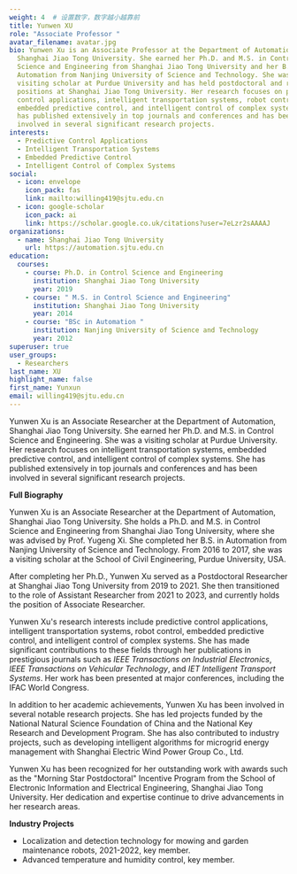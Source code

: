 ```yaml
---
weight: 4  # 设置数字，数字越小越靠前
title: Yunwen XU
role: "Associate Professor "
avatar_filename: avatar.jpg
bio: Yunwen Xu is an Associate Professor at the Department of Automation,
  Shanghai Jiao Tong University. She earned her Ph.D. and M.S. in Control
  Science and Engineering from Shanghai Jiao Tong University and her B.S. in
  Automation from Nanjing University of Science and Technology. She was a
  visiting scholar at Purdue University and has held postdoctoral and research
  positions at Shanghai Jiao Tong University. Her research focuses on predictive
  control applications, intelligent transportation systems, robot control,
  embedded predictive control, and intelligent control of complex systems. She
  has published extensively in top journals and conferences and has been
  involved in several significant research projects.
interests:
  - Predictive Control Applications
  - Intelligent Transportation Systems
  - Embedded Predictive Control
  - Intelligent Control of Complex Systems
social:
  - icon: envelope
    icon_pack: fas
    link: mailto:willing419@sjtu.edu.cn
  - icon: google-scholar
    icon_pack: ai
    link: https://scholar.google.co.uk/citations?user=7eLzr2sAAAAJ
organizations:
  - name: Shanghai Jiao Tong University
    url: https://automation.sjtu.edu.cn
education:
  courses:
    - course: Ph.D. in Control Science and Engineering
      institution: Shanghai Jiao Tong University
      year: 2019
    - course: " M.S. in Control Science and Engineering"
      institution: Shanghai Jiao Tong University
      year: 2014
    - course: "BSc in Automation "
      institution: Nanjing University of Science and Technology
      year: 2012
superuser: true
user_groups:
  - Researchers
last_name: XU
highlight_name: false
first_name: Yunxun
email: willing419@sjtu.edu.cn
---
```

Yunwen Xu is an Associate Researcher at the Department of Automation, Shanghai Jiao Tong University. She earned her Ph.D. and M.S. in Control Science and Engineering. She was a visiting scholar at Purdue University. Her research focuses on intelligent transportation systems, embedded predictive control, and intelligent control of complex systems. She has published extensively in top journals and conferences and has been involved in several significant research projects.

**Full Biography**

Yunwen Xu is an Associate Researcher at the Department of Automation, Shanghai Jiao Tong University. She holds a Ph.D. and M.S. in Control Science and Engineering from Shanghai Jiao Tong University, where she was advised by Prof. Yugeng Xi. She completed her B.S. in Automation from Nanjing University of Science and Technology. From 2016 to 2017, she was a visiting scholar at the School of Civil Engineering, Purdue University, USA.

After completing her Ph.D., Yunwen Xu served as a Postdoctoral Researcher at Shanghai Jiao Tong University from 2019 to 2021. She then transitioned to the role of Assistant Researcher from 2021 to 2023, and currently holds the position of Associate Researcher.

Yunwen Xu's research interests include predictive control applications, intelligent transportation systems, robot control, embedded predictive control, and intelligent control of complex systems. She has made significant contributions to these fields through her publications in prestigious journals such as *IEEE Transactions on Industrial Electronics*, *IEEE Transactions on Vehicular Technology*, and *IET Intelligent Transport Systems*. Her work has been presented at major conferences, including the IFAC World Congress.

In addition to her academic achievements, Yunwen Xu has been involved in several notable research projects. She has led projects funded by the National Natural Science Foundation of China and the National Key Research and Development Program. She has also contributed to industry projects, such as developing intelligent algorithms for microgrid energy management with Shanghai Electric Wind Power Group Co., Ltd.

Yunwen Xu has been recognized for her outstanding work with awards such as the "Morning Star Postdoctoral" Incentive Program from the School of Electronic Information and Electrical Engineering, Shanghai Jiao Tong University. Her dedication and expertise continue to drive advancements in her research areas.

**Industry Projects**

- Localization and detection technology for mowing and garden maintenance robots, 2021-2022, key member.
- Advanced temperature and humidity control, key member.